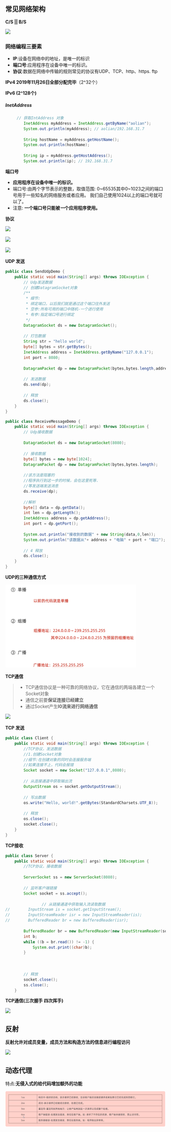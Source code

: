 ## 常见网络架构

**C/S || B/S**

![](.\images\软件架构.png)

### 网络编程三要素

- **IP**:设备在网络中的地址，是唯一的标识
- **端口号**:应用程序在设备中唯一的标识。
- **协议**:数据在网络中传输的规则常见的协议有UDP、TCP、http、https. ftp

**IPv4  2019年11月26日全部分配完毕**（2^32个）

**IPv6 (2^128个)**

##### InetAddress

```java
     // 获取IntAddress 对象
        InetAddress myAddress = InetAddress.getByName("aolian");
        System.out.println(myAddress); // aolian/192.168.31.7

        String hostName = myAddress.getHostName();
        System.out.println(hostName);

        String ip = myAddress.getHostAddress();
        System.out.println(ip); // 192.168.31.7
```

**端口号**

- **应用程序在设备中唯一的标识。**
- 端口号:由两个字节表示的整数，取值范围: 0~65535其中0~1023之间的端口号用于一些知名的网络服务或者应用。
  我们自己使用1024以上的端口号就可以了。
- 注意: **一个端口号只能被*一*个应用程序使用。**

**协议**

![](.\images\网络协议.png)

![](.\images\TCP-IP参考模型.png)

![](.\images\Udp-Tcp.png)

**UDP 发送**

```java
public class SendUdpDemo {
    public static void main(String[] args) throws IOException {
        // Udp发送数据
        // 创建DatagramSocket对象
        /**
         * 细节:
         * 绑定端口，以后我们就是通过这个端口往外发送
         * 空参:所有可用的端口中随机-一个进行使用
         * 有参:指定端口号进行绑定
         */
        DatagramSocket ds = new DatagramSocket();

        // 打包数据
        String str = "hello world";
        byte[] bytes = str.getBytes();
        InetAddress address = InetAddress.getByName("127.0.0.1");
        int port = 8080;

        DatagramPacket dp = new DatagramPacket(bytes,bytes.length,address,port);

        // 发送数据
        ds.send(dp);

        // 释放
        ds.close();
    }
}
```

```java
public class ReceiveMessageDemo {
    public static void main(String[] args) throws IOException {
        // Udp接收数据

        DatagramSocket ds = new DatagramSocket(8080);

        // 接收数据
        byte[] bytes = new byte[1024];
        DatagramPacket dp = new DatagramPacket(bytes,bytes.length);

        //该方法是阻塞的
        //程序执行到这一步的时候，会在这里死等.
        //等发送端发送消息
        ds.receive(dp);

        //解析
        byte[] data = dp.getData();
        int len = dp.getLength();
        InetAddress address = dp.getAddress();
        int port = dp.getPort();

        System.out.println("接收到的数据" + new String(data,0,len));
        System.out.println("该数据从"+ address + "电脑" + port + "端口");

        // 4 释放
        ds.close();
    }
}
```

**UDP的三种通信方式**

<img src=".\images\UDP三种通信.png" style="zoom:40%;" />

**TCP通信**

> - TCP通信协议是一种可靠的网络协议，它在通信的两端各建立一个Socket对象
> - 通信之前要**保证连接已经建立**
> - 通过Socket产生**I0流来进行网络通信**

![](.\images\TCP通信程序.png)

**TCP 发送**

```java
public class Client {
    public static void main(String[] args) throws IOException {
        //TCP协议，发送数据
        //1.创建Socket对象
        //细节:在创建对象的同时会连接服务端
        //如果连接不上，代码会报错
        Socket socket = new Socket("127.0.0.1",8080);

        // 从连接通道中获取输出流
        OutputStream os = socket.getOutputStream();

        // 写出数据
        os.write("Hello, world!".getBytes(StandardCharsets.UTF_8));

        // 释放
        os.close();
        socket.close();
    }
}
```

**TCP接收**

```java
public class Server {
    public static void main(String[] args) throws IOException {
        //TCP协议，接收数据
       
        ServerSocket ss = new ServerSocket(8080);

        // 监听客户端链接
        Socket socket = ss.accept();

                // 从链接通道中获取输入流读取数据
//        InputStream is = socket.getInputStream();
//        InputStreamReader isr = new InputStreamReader(is);
//        BufferedReader br = new BufferedReader(isr);

        BufferedReader br = new BufferedReader(new InputStreamReader(socket.getInputStream()));
        int b;
        while ((b = br.read()) != -1) {
            System.out.print((char)b);
        }
        
        
        
        // 释放
        socket.close();
        ss.close();
    }
```

**TCP通信(三次握手  四次挥手)**

![](.\images\三次握手四次挥手.png)

## 反射

**反射允许对成员变量，成员方法和构造方法的信息进行编程访问**

![](.\images\反射.png)

## 动态代理

特点:**无侵入式的给代码增加额外的功能**

![](.\images\请求响应.png)